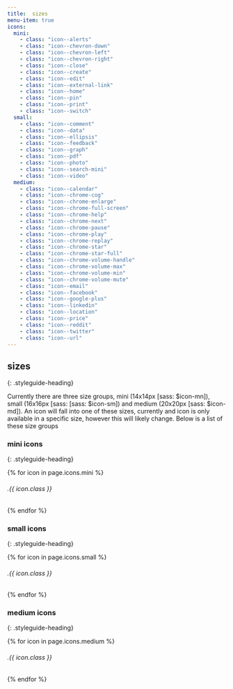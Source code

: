```yaml
---
title:  sizes
menu-item: true
icons:
  mini:
    - class: "icon--alerts"
    - class: "icon--chevron-down"
    - class: "icon--chevron-left"
    - class: "icon--chevron-right"
    - class: "icon--close"
    - class: "icon--create"
    - class: "icon--edit"
    - class: "icon--external-link"
    - class: "icon--home"
    - class: "icon--pin"
    - class: "icon--print"
    - class: "icon--switch"
  small:
    - class: "icon--comment"
    - class: "icon--data"
    - class: "icon--ellipsis"
    - class: "icon--feedback"
    - class: "icon--graph"
    - class: "icon--pdf"
    - class: "icon--photo"
    - class: "icon--search-mini"
    - class: "icon--video"
  medium:
    - class: "icon--calendar"
    - class: "icon--chrome-cog"
    - class: "icon--chrome-enlarge"
    - class: "icon--chrome-full-screen"
    - class: "icon--chrome-help"
    - class: "icon--chrome-next"
    - class: "icon--chrome-pause"
    - class: "icon--chrome-play"
    - class: "icon--chrome-replay"
    - class: "icon--chrome-star"
    - class: "icon--chrome-star-full"
    - class: "icon--chrome-volume-handle"
    - class: "icon--chrome-volume-max"
    - class: "icon--chrome-volume-min"
    - class: "icon--chrome-volume-mute"
    - class: "icon--email"
    - class: "icon--facebook"
    - class: "icon--google-plus"
    - class: "icon--linkedin"
    - class: "icon--location"
    - class: "icon--price"
    - class: "icon--reddit"
    - class: "icon--twitter"
    - class: "icon--url"
---
```


## sizes
{: .styleguide-heading}

Currently there are three size groups, mini (14x14px [sass: $icon-mn]), small (16x16px [sass: [sass: $icon-sm]) and medium (20x20px [sass: $icon-md]). An icon will fall into one of these sizes, currently and icon is only available in a specific size, however this will likely change. Below is a list of these size groups

### mini icons
{: .styleguide-heading}

<div class="styleguide-iconset">
{% for icon in page.icons.mini %}
    <div class="styleguide-iconbox">
        <span class="{{ icon.class }}"></span>
        <h6 class="styleguide-iconbox__class">.{{ icon.class }}</h6>
    </div>
{% endfor %}
</div>

### small icons
{: .styleguide-heading}

<div class="styleguide-iconset">
{% for icon in page.icons.small %}
    <div class="styleguide-iconbox">
        <span class="{{ icon.class }}"></span>
        <h6 class="styleguide-iconbox__class">.{{ icon.class }}</h6>
    </div>
{% endfor %}
</div>

### medium icons
{: .styleguide-heading}

<div class="styleguide-iconset">
{% for icon in page.icons.medium %}
    <div class="styleguide-iconbox">
        <span class="{{ icon.class }}"></span>
        <h6 class="styleguide-iconbox__class">.{{ icon.class }}</h6>
    </div>
{% endfor %}
</div>